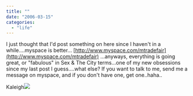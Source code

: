 ```yaml
---
title: ""
date: "2006-03-15"
categories: 
  - "life"
---
```


I just thought that I'd post something on here since I haven't in a while....myspace is better... [http://www.myspace.com/mtradefair](http://www.myspace.com/mtradefair) ...anyways, everything is going great, or "fabulous" in Sex & The City terms...one of my new obsessions since my last post I guess....what else? If you want to talk to me, send me a message on myspace, and if you don't have one, get one..haha..

Kaleigh![](images/winky.gif)
